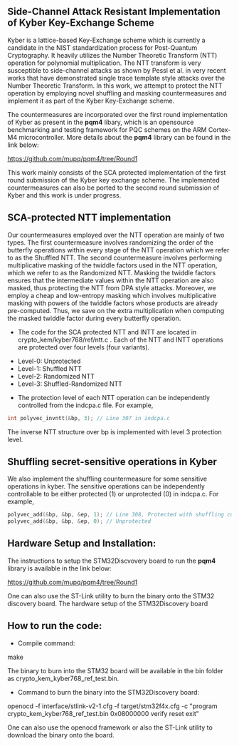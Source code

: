## Side-Channel Attack Resistant Implementation of Kyber Key-Exchange Scheme

Kyber is a lattice-based Key-Exchange scheme which is currently a candidate in the NIST standardization process for Post-Quantum Cryptography. It heavily utilizes the Number Theoretic Transform (NTT) operation for polynomial multiplication. The NTT transform is very susceptible to side-channel attacks as shown by Pessl et al. in very recent works that have demonstrated single trace template style attacks over the Number Theoretic Transform. In this work, we attempt to protect the NTT operation by employing novel shuffling and masking countermeasures and implement it as part of the Kyber Key-Exchange scheme.

The countermeasures are incorporated over the first round implementation of Kyber
as present in the **pqm4** libary, which is an opensource benchmarking and testing framework for PQC schemes on the ARM Cortex-M4 microcontroller. More details about the **pqm4** library can be found in the link below:

https://github.com/mupq/pqm4/tree/Round1

This work mainly consists of the SCA protected implementation of the first round submission of the Kyber key exchange scheme. The implemented countermeasures can also be ported to the second round submission of Kyber and this work is under progress.

## SCA-protected NTT implementation

Our countermeasures employed over the NTT operation are mainly of two types. The first countermeasure involves randomizing the order of the butterfly operations within every stage of the NTT operation which we refer to as the Shuffled NTT. The second countermeasure involves performing multiplicative masking of the twiddle factors used in the NTT operation, which we refer to as the Randomized NTT. Masking the twiddle factors ensures that the intermediate values within the NTT operation are also masked, thus protecting the NTT from DPA style attacks. Moreover, we employ a cheap and low-entropy masking which involves multiplicative masking with powers of the twiddle factors whose products are already pre-computed. Thus, we save on the extra multiplication when computing the masked twiddle factor during every butterfly operation.

* The code for the SCA protected NTT and INTT are located in crypto_kem/kyber768/ref/ntt.c . Each of the NTT and INTT operations are protected over four levels (four variants).

- Level-0: Unprotected
- Level-1: Shuffled NTT
- Level-2: Randomized NTT
- Level-3: Shuffled-Randomized NTT

* The protection level of each NTT operation can be independently controlled from the indcpa.c file.
For example,

```c
int polyvec_invntt(&bp, 3); // Line 307 in indcpa.c
```
The inverse NTT structure over bp is implemented with level 3 protection level.

## Shuffling secret-sensitive operations in Kyber

We also implement the shuffling countermeasure for some sensitive operations in kyber. The sensitive operations
can be independently controllable to be either protected (1) or unprotected (0) in indcpa.c.
For example,

```c
polyvec_add(&bp, &bp, &ep, 1); // Line 308, Protected with shuffling countermeasure
polyvec_add(&bp, &bp, &ep, 0); // Unprotected
```

## Hardware Setup and Installation:

The instructions to setup the STM32Discvovery board to run the **pqm4** library is available in the link below:

https://github.com/mupq/pqm4/tree/Round1

One can also use the ST-Link utility to burn the binary onto the STM32 discovery board. The hardware setup of the STM32Discovery board

## How to run the code:

* Compile command:

make

The binary to burn into the STM32 board will be available in the bin folder as crypto_kem_kyber768_ref_test.bin.

* Command to burn the binary into the STM32Discovery board:

openocd -f interface/stlink-v2-1.cfg -f target/stm32f4x.cfg -c "program crypto_kem_kyber768_ref_test.bin 0x08000000 verify reset exit"

One can also use the openocd framework or also the ST-Link utility to download the binary onto the board.
